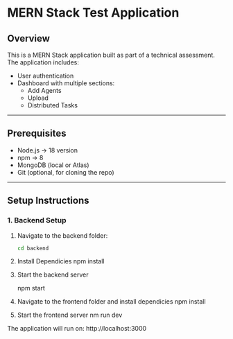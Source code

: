 # MERN Stack Test Application

## Overview
This is a MERN Stack application built as part of a technical assessment.  
The application includes:
- User authentication
- Dashboard with multiple sections:
  - Add Agents
  - Upload
  - Distributed Tasks

---

## Prerequisites

- Node.js -> 18 version
- npm -> 8
- MongoDB (local or Atlas)
- Git (optional, for cloning the repo)

---

## Setup Instructions

### 1. Backend Setup

1. Navigate to the backend folder:
   ```bash
   cd backend

2. Install Dependicies
     npm install

3. Start the backend server

   npm start

4. Navigate to the frontend folder and install dependicies
     npm install

5. Start the frontend server
    nm run dev

The application will run on: http://localhost:3000



